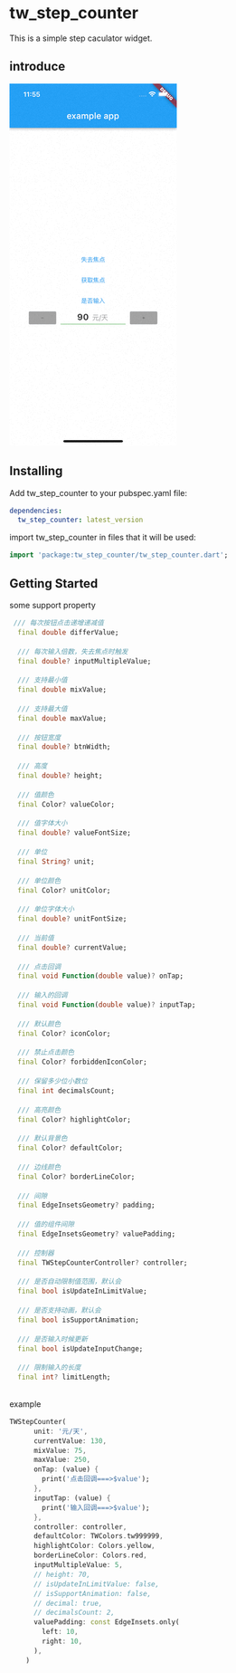# tw_step_counter

This is a simple step caculator widget.

## introduce

![](https://github.com/zeqinjie/tw_step_counter/blob/main/assets/1.gif)


## Installing

Add tw_step_counter to your pubspec.yaml file:

```yaml
dependencies:
  tw_step_counter: latest_version
```

import tw_step_counter in files that it will be used:
```dart
import 'package:tw_step_counter/tw_step_counter.dart';
```

## Getting Started
some support property 
```dart
 /// 每次按钮点击递增递减值
  final double differValue;

  /// 每次输入倍数，失去焦点时触发
  final double? inputMultipleValue;

  /// 支持最小值
  final double mixValue;

  /// 支持最大值
  final double maxValue;

  /// 按钮宽度
  final double? btnWidth;

  /// 高度
  final double? height;

  /// 值颜色
  final Color? valueColor;

  /// 值字体大小
  final double? valueFontSize;

  /// 单位
  final String? unit;

  /// 单位颜色
  final Color? unitColor;

  /// 单位字体大小
  final double? unitFontSize;

  /// 当前值
  final double? currentValue;

  /// 点击回调
  final void Function(double value)? onTap;

  /// 输入的回调
  final void Function(double value)? inputTap;

  /// 默认颜色
  final Color? iconColor;

  /// 禁止点击颜色
  final Color? forbiddenIconColor;

  /// 保留多少位小数位
  final int decimalsCount;

  /// 高亮颜色
  final Color? highlightColor;

  /// 默认背景色
  final Color? defaultColor;

  /// 边线颜色
  final Color? borderLineColor;

  /// 间隙
  final EdgeInsetsGeometry? padding;

  /// 值的组件间隙
  final EdgeInsetsGeometry? valuePadding;

  /// 控制器
  final TWStepCounterController? controller;

  /// 是否自动限制值范围，默认会
  final bool isUpdateInLimitValue;

  /// 是否支持动画，默认会
  final bool isSupportAnimation;

  /// 是否输入时候更新
  final bool isUpdateInputChange;

  /// 限制输入的长度
  final int? limitLength;
  
```
example

```dart
TWStepCounter(
      unit: '元/天',
      currentValue: 130,
      mixValue: 75,
      maxValue: 250,
      onTap: (value) {
        print('点击回调===>$value');
      },
      inputTap: (value) {
        print('输入回调===>$value');
      },
      controller: controller,
      defaultColor: TWColors.tw999999,
      highlightColor: Colors.yellow,
      borderLineColor: Colors.red,
      inputMultipleValue: 5,
      // height: 70,
      // isUpdateInLimitValue: false,
      // isSupportAnimation: false,
      // decimal: true,
      // decimalsCount: 2,
      valuePadding: const EdgeInsets.only(
        left: 10,
        right: 10,
      ),
    )
```

